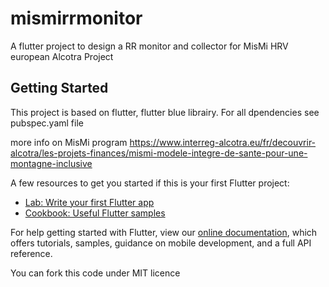 # mismirrmonitor

A flutter project to design a RR monitor and collector for MisMi HRV european Alcotra Project

## Getting Started

This project is based on flutter, flutter blue librairy. For all dpendencies see pubspec.yaml file

more info on MisMi program https://www.interreg-alcotra.eu/fr/decouvrir-alcotra/les-projets-finances/mismi-modele-integre-de-sante-pour-une-montagne-inclusive

A few resources to get you started if this is your first Flutter project:

- [Lab: Write your first Flutter app](https://flutter.dev/docs/get-started/codelab)
- [Cookbook: Useful Flutter samples](https://flutter.dev/docs/cookbook)

For help getting started with Flutter, view our
[online documentation](https://flutter.dev/docs), which offers tutorials,
samples, guidance on mobile development, and a full API reference.

You can fork this code under MIT licence

